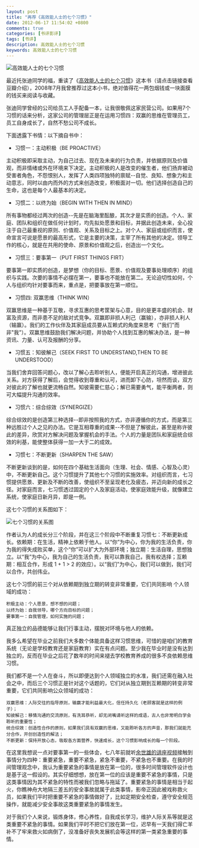 ```yaml
---
layout: post
title: "再荐《高效能人士的七个习惯》"
date: 2012-06-17 11:54:02 +0800
comments: true
categories: [书评影评]
tags: [书评]
description: 高效能人士的七个习惯
keywords: 高效能人士的七个习惯
---
```


![高效能人士的七个习惯](https://img5.doubanio.com/mpic/s4510907.jpg)

最近托张迪同学的福，重读了《[高效能人士的七个习惯](http://book.douban.com/subject/5325618/)》这本书（请点击链接查看豆瓣介绍），2008年7月我曾推荐过这本小书，绝对值得花一两包烟钱或一块面膜的钱买来阅读与收藏。

张迪同学曾经的公司给员工人手配备一本，让我很敬佩这家民营公司。如果用7个习惯的话来分析，这家公司的管理层正是在运用习惯四：双赢的思维在管理员工，员工自身成长了，自然不愁公司不成长。

<!--more-->

下面透露下书情：以下摘自书中：

* 习惯一：主动积极（BE PROACTIVE）

主动积极即采取主动，为自己过去、现在及未来的行为负责，并依据原则及价值观，而非情绪或外在环境来下决定。主动积极的人是改变的催生者，他们扬弃被动受害者角色，不怨恨别人，发挥了人类四项独特的禀赋--自觉、良知、想象力和主动意志，同时以由内而外的方式来创造改变，积极面对一切。他们选择创造自己的生命，这也是每个人最基本的决定。

* 习惯二：以终为始（BEGIN WITH THEN IN MIND）　　

所有事物都经过两次的创造--先是在脑海里酝酿，其次才是实质的创造。个人、家庭、团队和组织在做任何计划时，均先拟处愿景和目标，并据此创造未来，全心投注于自己最重视的原则、价值观、关系及目标之上。对个人、家庭或组织而言，使命宣言可说是愿景的最高形式，它是主要的决策，主宰了所有其他的决定。领导工作的核心，就是在共用的使命、原景和价值观之后，创造出一个文化。

* 习惯三：要事第一（PUT FIRST THINGS FIRT）

要事第一即实质的创造，是梦想（你的目标、愿景、价值观及要事处理顺序）的组织与实践。次要的事情不必摆在第一，要事也不能放在第二。无论迫切性如何，个人与组织均针对要事而来，重点是，把要事放在第一顺位。

* 习惯四: 双赢思维（THINK WIN）　　

双赢思维是一种基于互敬，寻求互惠的思考筐架与心意，目的是更丰盛的机会、财富及资源，而非患不足的敌对式竞争。双赢即非损人利己（赢输），亦非损人利人（输赢）。我们的工作伙伴及其家庭成员要从互赖式的角度来思考（"我们"而非"我"）。双赢思维鼓励我们解决问题，并协助个人找到互惠的解决办法，是一种资讯、力量、认可及报酬的分享。

* 习惯五：知彼解己（SEEK FIRST TO UNDERSTAND,THEN TO BE UNDERSTOOD）

当我们舍弃回答问题心，改以了解心去聆听别人，便能开启真正的沟通，增进彼此关系。对方获得了解后，会觉得收到尊重和认可，进而卸下心防，坦然而谈，双方对彼此的了解也就更流畅自然。知彼需要仁慈心；解已需要勇气，能平衡两者，则可大幅提升沟通的效率。

* 习惯六：综合综效（SYNERGIZE）　　

综合综效的是创造第三种选择--即非按照我的方式，亦非遵循你的方式，而是第三种远胜过个人之见的办法。它是互相尊重的成果--不但是了解彼此，甚至是称许彼此的差异，欣赏对方解决问题及掌握机会的手法。个人的力量是团队和家庭统合综效的利基，能使整体获得一加一大于二的成效。

* 习惯七：不断更新（SHARPEN THE SAW）　　

不断更新谈到的是，如何在四个基础生活面向（生理、社会、情感、心智及心灵）中，不断更新自己。这个习惯提升了其他七个习惯的实施效率。对组织而言，七习惯提供愿景、更新及不断的改善，使组织不至呈现老化及疲态，并迈向新的成长之径。对家庭而言，七习惯透过固定的个人及家庭活动，使家庭效能升级，就像建立系统，使家庭日新月异，即是一例。

这七个习惯的关系图如下：

![七个习惯的关系图](http://i.imgur.com/7g3695I.jpg)

作者认为人的成长分三个阶段，并在这三个阶段中不断重复习惯七：不断更新成长。依赖期：在生活，精神上依赖于他人。以“你”为中心，你为我的生活负责，你为我的得失成败买单，这个“你”可以扩大为外部环境；独立期：生活自理，思想独立。以“我”为中心，我为自己的生活负责，我可以靠我自己，我有权选择；互赖期：相互合作，形成 1 + 1 > 2 的效应）。以“我们”为中心，我们可以做到，我们可以合作，共创伟业。

这七个习惯的前三个对从依赖期到独立期的转变非常重要，它们共同影响
个人领域的成功：

	积极主动：个人愿景，想不想的问题；
	以终为始：自我领导，哪个方向目标的问题；
	要事第一：自我管理，如何实施的问题；

真正独立的品德能够让我们行事主动，摆脱对环境与他人的依赖。

我多么希望在毕业之前我们大多数个体能具备这样习惯思维，可惜的是咱们的教育系统（无论是学校教育还是家庭教育）实在有点问题。至少我在毕业时是没有达到独立的，反而在毕业之后花了数年的时间来褪去学校教育养成的很多不良依赖思维习惯。

我们都不是一个人在奋斗，所以即便达到个人领域独立的水准，我们还需在融入社会之中，而后三个习惯正是针对这个话题的，它们对从独立期到互赖期的转变非常重要，它们共同影响公众领域的成功：

	双赢思维：人际交往的指导原则，输赢才能利益最大化，信任持久化（老顾客就是这样的例子）；
	知彼解己：移情沟通的交流原则，有洗耳恭听，却无闭嘴请听这样的成语，古人也非常明白学会聆听的重要性；
	统合综效：创造性合作的原则，如果我们具有双赢的思维，又能聆听各方的声音，那我们就能充分合作，开创创造性的解法；
	不断更新：保持开放心态，吸取各方面营养，快速成长，这个习惯影响成长的每一个阶段。

在这里我想说一点对要事第一的一些体会，七八年前就听[余世雄的讲座视频](http://www.youku.com/playlist_show/id_5655186_ascending_0_mode_pic.html)接触到事情分为四种：重要紧急，重要不紧急，紧急不重要，不紧急也不重要。在我的时间管理观念中，我认为重要紧急的事情是放在第一位的，很多时间管理软件设计也是基于这一假设的。其实仔细想想，放在第一位的应该是重要不紧急的事情，只是这类事情因为其不紧急的特性而被我们忽略与拖延了。重要紧急的事情是相当于起火，你瞧神舟大地隔三差五的安全事故就属于此类事情，影帝正因此被戏称救火员，如果我们平时把重要不紧急的事情做好了，比如定期安全检查，遵守安全规范操作，就能减少安全事故这类重要紧急的事情发生。

对于我们个人来说，锻炼身体，修心养性，自我成长学习，维护人际关系等就是这类重要不紧急的事情。如果我们平时不把它们放在第一位，迟早有一天我们得亡羊补不了牢来救火如病倒了，没准备好丧失发展机会等这样的第一类紧急重要的事情。
